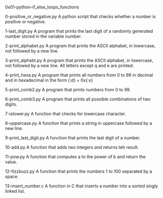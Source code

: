 0x01-python-if_else_loops_functions

0-positive_or_negative.py
A python script that checks whether a number is positive or negative. 

1-last_digit.py
A program that prints the last digit of a randomly generated number stored in the variable number. 

2-print_alphabet.py
A program that prints the ASCII alphabet, in lowercase, not followed by a new line.

3-print_alphabt.py
A program that prints the ASCII alphabet, in lowercase, not followed by a new line. All letters except q and e are printed.

4-print_hexa.py
A program that prints all numbers from 0 to 98 in decimal and in hexadecimal in the form {:d} = 0x{:x}

5-print_comb2.py
A program that prints numbers from 0 to 99.

6-print_comb3.py
A program that prints all possible combinations of two digits.

7-islower.py
A function that checks for lowercase character.

8-uppercase.py
A function that prints a string in uppercase followed by a new line.

9-print_last_digit.py
A function that prints the last digit of a number.

10-add.py
A function that adds two integers and returns teh result.

11-pow.py
A function that computes a to the power of b and return the value.

12-fizzbuzz.py
A function that prints the numbers 1 to 100 separated by a space.

13-insert_number.c
A function in C that inserts a number into a sorted singly linked list.
